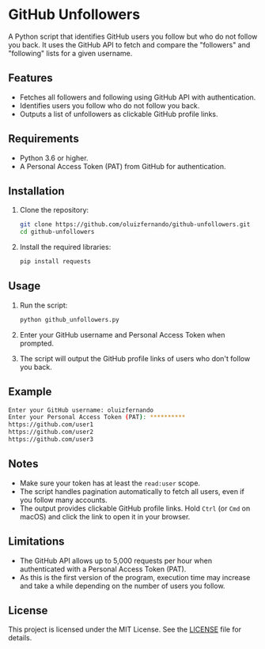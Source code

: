 # GitHub Unfollowers

A Python script that identifies GitHub users you follow but who do not follow you back. It uses the GitHub API to fetch and compare the "followers" and "following" lists for a given username.

## Features

- Fetches all followers and following using GitHub API with authentication.
- Identifies users you follow who do not follow you back.
- Outputs a list of unfollowers as clickable GitHub profile links.

## Requirements

- Python 3.6 or higher.
- A Personal Access Token (PAT) from GitHub for authentication.

## Installation

1. Clone the repository:

   ```bash
   git clone https://github.com/oluizfernando/github-unfollowers.git
   cd github-unfollowers
   ```

2. Install the required libraries:
   ```bash
   pip install requests
   ```

## Usage

1. Run the script:

   ```bash
   python github_unfollowers.py
   ```

2. Enter your GitHub username and Personal Access Token when prompted.

3. The script will output the GitHub profile links of users who don't follow you back.

## Example

```bash
Enter your GitHub username: oluizfernando
Enter your Personal Access Token (PAT): **********
https://github.com/user1
https://github.com/user2
https://github.com/user3
```

## Notes

- Make sure your token has at least the `read:user` scope.
- The script handles pagination automatically to fetch all users, even if you follow many accounts.
- The output provides clickable GitHub profile links. Hold `Ctrl` (or `Cmd` on macOS) and click the link to open it in your browser.

## Limitations

- The GitHub API allows up to 5,000 requests per hour when authenticated with a Personal Access Token (PAT).
- As this is the first version of the program, execution time may increase and take a while depending on the number of users you follow.

## License

This project is licensed under the MIT License. See the [LICENSE](LICENSE) file for details.
